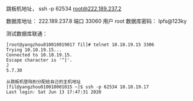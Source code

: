 
跳板机地址，
ssh -p 62534 root@222.189.237.2


数据库地址：
222.189.237.8
端口
33060
用户
root
数据库密码： 
Ipfs@123ky




测试数据库联通：
```gotemplate
[root@yangzhou010010019017 fil]# telnet 10.10.19.15 3306
Trying 10.10.19.15...
Connected to 10.10.19.15.
Escape character is '^]'.
J
5.7.30

从跳板机登陆到分配给自己的主机地址
[fil@yangzhou010010001015 ~]$ ssh -p 62534 10.10.19.17
Last login: Sat Jun 13 17:47:31 2020